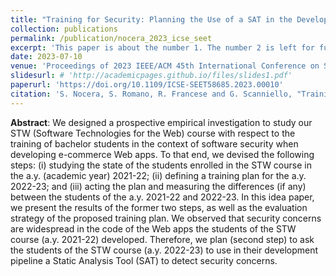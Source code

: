 ```yaml
---
title: "Training for Security: Planning the Use of a SAT in the Development Pipeline of Web Apps"
collection: publications
permalink: /publication/nocera_2023_icse_seet
excerpt: 'This paper is about the number 1. The number 2 is left for future work.'
date: 2023-07-10
venue: 'Proceedings of 2023 IEEE/ACM 45th International Conference on Software Engineering: Software Engineering Education and Training (ICSE-SEET)'
slidesurl: # 'http://academicpages.github.io/files/slides1.pdf'
paperurl: 'https://doi.org/10.1109/ICSE-SEET58685.2023.00010'
citation: 'S. Nocera, S. Romano, R. Francese and G. Scanniello, "Training for Security: Planning the Use of a SAT in the Development Pipeline of Web Apps," 2023 IEEE/ACM 45th International Conference on Software Engineering: Software Engineering Education and Training (ICSE-SEET), Melbourne, Australia, 2023, pp. 40-45, doi: 10.1109/ICSE-SEET58685.2023.00010.'
---
```


**Abstract**: We designed a prospective empirical investigation to study our STW (Software Technologies for the Web) course with respect to the training of bachelor students in the context of software security when developing e-commerce Web apps. To that end, we devised the following steps: (i) studying the state of the students enrolled in the STW course in the a.y. (academic year) 2021-22; (ii) defining a training plan for the a.y. 2022-23; and (iii) acting the plan and measuring the differences (if any) between the students of the a.y. 2021-22 and 2022-23. In this idea paper, we present the results of the former two steps, as well as the evaluation strategy of the proposed training plan. We observed that security concerns are widespread in the code of the Web apps the students of the STW course (a.y. 2021-22) developed. Therefore, we plan (second step) to ask the students of the STW course (a.y. 2022-23) to use in their development pipeline a Static Analysis Tool (SAT) to detect security concerns.
